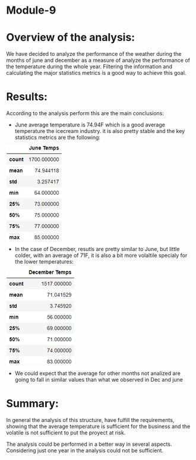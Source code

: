 # Module-9

# Overview of the analysis: 

We have decided to analyze the performance of the weather during the months of june and december as a measure of analyze the performance of the temperature during the whole year. Filtering the information and calculating the major statistics metrics is a good way to achieve this goal.

# Results: 

According to the analysis perform this are the main conclusions:

- June average temperature is 74.94F which is a good average temperature the icecream industry. it is also pretty stable and the key statistics metrics are the following:

![Original Results](/Resources/June_Sumary_Chart.png)


- In the case of December, resutls are pretty similar to June, but little colder, with an average of 71F, it is also a bit more volaltile specialy for the lower temperatures:

![Original Results](/Resources/December_Sumary_Chart.png)

- We could expect that the average for other months not analized are going to fall in similar values than what we observed in Dec and june

# Summary: 

In general the analysis of this structure, have fulfill the requirements, showing that the average temperature is sufficient for the business and the volatile is not sufficient to put the proyect at risk.

The analysis could be performed in a better way in several aspects. Considering just one year in the analysis could not be sufficient.                                                                                                    
